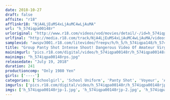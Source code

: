 ```yaml
---
date: 2018-10-27
draft: false
affsite: "r18"
afflinkr18: "NjA4LjEuMS4xLjAuMC4wLjAuMA"
url: "h_574iqpa00148r"
urloriginal: "http://www.r18.com/videos/vod/movies/detail/-/id=h_574iqpa00148r"
urlfinal: "http://media.r18.com/track/NjA4LjEuMS4xLjAuMC4wLjAuMA/videos/vod/movies/detail/-/id=h_574iqpa00148r"
samplevid: "awspv3001.r18.com/litevideo/freepv/h/h_5/h_574iqpa148/h_574iqpa148_dmb_w.mp4"
title: "Group Panty Shot Intense Shoot! Dangerous Video Of Amateur Virgin Schoolgirls Being Peeped On Is Released!"
mainimgurl: "pics.r18.com/digital/video/h_574iqpa00148r/h_574iqpa00148rps.jpg"
mainimgs: "h_574iqpa00148rps.jpg"
releasedate: "July 19, 2018"
duration: 241
productioncomp: "Only 1980 Yen"
girls: ['----']
categories: ['Schoolgirl', 'School Uniform', 'Panty Shot', 'Voyeur', 'Amateur', 'Over 4 Hours']
imgurls: ['pics.r18.com/digital/video/h_574iqpa00148r/h_574iqpa00148rjp-1.jpg', 'pics.r18.com/digital/video/h_574iqpa00148r/h_574iqpa00148rjp-2.jpg', 'pics.r18.com/digital/video/h_574iqpa00148r/h_574iqpa00148rjp-3.jpg', 'pics.r18.com/digital/video/h_574iqpa00148r/h_574iqpa00148rjp-4.jpg', 'pics.r18.com/digital/video/h_574iqpa00148r/h_574iqpa00148rjp-5.jpg', 'pics.r18.com/digital/video/h_574iqpa00148r/h_574iqpa00148rjp-6.jpg', 'pics.r18.com/digital/video/h_574iqpa00148r/h_574iqpa00148rjp-7.jpg', 'pics.r18.com/digital/video/h_574iqpa00148r/h_574iqpa00148rjp-8.jpg', 'pics.r18.com/digital/video/h_574iqpa00148r/h_574iqpa00148rjp-9.jpg', 'pics.r18.com/digital/video/h_574iqpa00148r/h_574iqpa00148rjp-10.jpg', 'pics.r18.com/digital/video/h_574iqpa00148r/h_574iqpa00148rjp-11.jpg', 'pics.r18.com/digital/video/h_574iqpa00148r/h_574iqpa00148rjp-12.jpg', 'pics.r18.com/digital/video/h_574iqpa00148r/h_574iqpa00148rjp-13.jpg', 'pics.r18.com/digital/video/h_574iqpa00148r/h_574iqpa00148rjp-14.jpg', 'pics.r18.com/digital/video/h_574iqpa00148r/h_574iqpa00148rjp-15.jpg', 'pics.r18.com/digital/video/h_574iqpa00148r/h_574iqpa00148rjp-16.jpg', 'pics.r18.com/digital/video/h_574iqpa00148r/h_574iqpa00148rjp-17.jpg', 'pics.r18.com/digital/video/h_574iqpa00148r/h_574iqpa00148rjp-18.jpg', 'pics.r18.com/digital/video/h_574iqpa00148r/h_574iqpa00148rjp-19.jpg', 'pics.r18.com/digital/video/h_574iqpa00148r/h_574iqpa00148rjp-20.jpg']
imgs: ['h_574iqpa00148rjp-1.jpg', 'h_574iqpa00148rjp-2.jpg', 'h_574iqpa00148rjp-3.jpg', 'h_574iqpa00148rjp-4.jpg', 'h_574iqpa00148rjp-5.jpg', 'h_574iqpa00148rjp-6.jpg', 'h_574iqpa00148rjp-7.jpg', 'h_574iqpa00148rjp-8.jpg', 'h_574iqpa00148rjp-9.jpg', 'h_574iqpa00148rjp-10.jpg', 'h_574iqpa00148rjp-11.jpg', 'h_574iqpa00148rjp-12.jpg', 'h_574iqpa00148rjp-13.jpg', 'h_574iqpa00148rjp-14.jpg', 'h_574iqpa00148rjp-15.jpg', 'h_574iqpa00148rjp-16.jpg', 'h_574iqpa00148rjp-17.jpg', 'h_574iqpa00148rjp-18.jpg', 'h_574iqpa00148rjp-19.jpg', 'h_574iqpa00148rjp-20.jpg']
---
```

